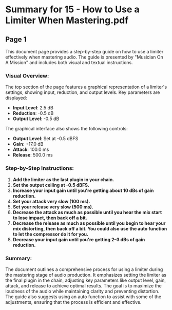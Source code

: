# Summary for 15 - How to Use a Limiter When Mastering.pdf


## Page 1
This document page provides a step-by-step guide on how to use a limiter effectively when mastering audio. The guide is presented by "Musician On A Mission" and includes both visual and textual instructions.

### Visual Overview:
The top section of the page features a graphical representation of a limiter's settings, showing input, reduction, and output levels. Key parameters are displayed:
- **Input Level**: 2.5 dB
- **Reduction**: -0.5 dB
- **Output Level**: -0.5 dB

The graphical interface also shows the following controls:
- **Output Level**: Set at -0.5 dBFS
- **Gain**: +17.0 dB
- **Attack**: 100.0 ms
- **Release**: 500.0 ms

### Step-by-Step Instructions:
1. **Add the limiter as the last plugin in your chain.**
2. **Set the output ceiling at -0.5 dBFS.**
3. **Increase your input gain until you're getting about 10 dBs of gain reduction.**
4. **Set your attack very slow (100 ms).**
5. **Set your release very slow (500 ms).**
6. **Decrease the attack as much as possible until you hear the mix start to lose impact, then back off a bit.**
7. **Decrease the release as much as possible until you begin to hear your mix distorting, then back off a bit. You could also use the auto function to let the compressor do it for you.**
8. **Decrease your input gain until you're getting 2–3 dBs of gain reduction.**

### Summary:
The document outlines a comprehensive process for using a limiter during the mastering stage of audio production. It emphasizes setting the limiter as the final plugin in the chain, adjusting key parameters like output level, gain, attack, and release to achieve optimal results. The goal is to maximize the loudness of the audio while maintaining clarity and preventing distortion. The guide also suggests using an auto function to assist with some of the adjustments, ensuring that the process is efficient and effective.

